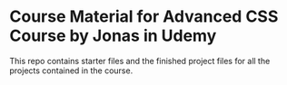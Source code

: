 # Course Material for Advanced CSS Course by Jonas in Udemy

This repo contains starter files and the finished project files for all the projects contained in the course.
